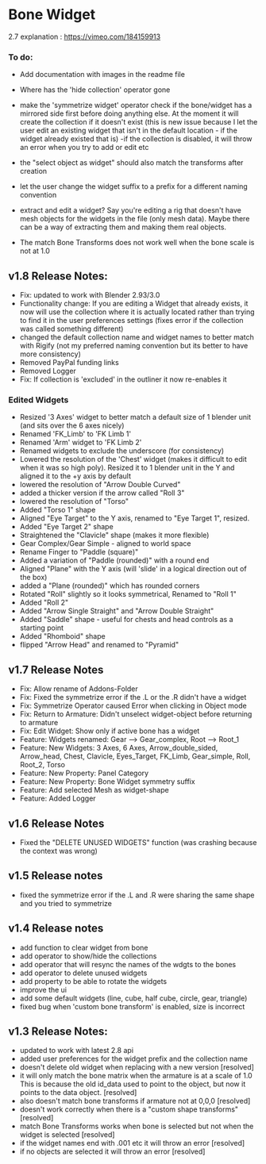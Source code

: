 # Bone Widget

2.7 explanation : https://vimeo.com/184159913

### To do:
- Add documentation with images in the readme file
- Where has the 'hide collection' operator gone
- make the 'symmetrize widget' operator check if the bone/widget has a mirrored side first before doing anything else.  At the moment it will create the collection if it doesn't exist (this is new issue because I let the user edit an existing widget that isn't in the default location - if the widget already existed that is)
-if the collection is disabled, it will throw an error when you try to add or edit etc

- the "select object as widget" should also match the transforms after creation
- let the user change the widget suffix to a prefix for a different naming convention
- extract and edit a widget?  Say you're editing a rig that doesn't have mesh objects for the widgets in the file (only mesh data).
Maybe there can be a way of extracting them and making them real objects.
- The match Bone Transforms does not work well when the bone scale is not at 1.0


## v1.8 Release Notes:
* Fix: updated to work with Blender 2.93/3.0
* Functionality change: If you are editing a Widget that already exists, it now will use the collection where it is actually located rather than trying to find it in the user preferences settings (fixes error if the collection was called something different)
* changed the default collection name and widget names to better match with Rigify (not my preferred naming convention but its better to have more consistency)
* Removed PayPal funding links
* Removed Logger
* Fix: If collection is 'excluded' in the outliner it now re-enables it

### Edited Widgets
* Resized '3 Axes' widget to better match a default size of 1 blender unit (and sits over the 6 axes nicely)
* Renamed 'FK_Limb' to 'FK Limb 1'
* Renamed 'Arm' widget to 'FK Limb 2'
* Renamed widgets to exclude the underscore (for consistency)
* Lowered the resolution of the 'Chest' widget (makes it difficult to edit when it was so high poly). Resized it to 1 blender unit in the Y and aligned it to the +y axis by default
* lowered the resolution of "Arrow Double Curved"
* added a thicker version if the arrow called "Roll 3"
* lowered the resolution of "Torso"
* Added "Torso 1" shape
* Aligned "Eye Target" to the Y axis, renamed to "Eye Target 1", resized.
* Added "Eye Target 2" shape
* Straightened the "Clavicle" shape (makes it more flexible)
* Gear Complex/Gear Simple - aligned to world space
* Rename Finger to "Paddle (square)"
* Added a variation of "Paddle (rounded)" with a round end
* Aligned "Plane" with the Y axis (will 'slide' in a logical direction out of the box)
* added a "Plane (rounded)" which has rounded corners
* Rotated "Roll" slightly so it looks symmetrical, Renamed to "Roll 1"
* Added "Roll 2"
* Added "Arrow Single Straight" and "Arrow Double Straight"
* Added "Saddle" shape - useful for chests and head controls as a starting point
* Added "Rhomboid" shape
* flipped "Arrow Head" and renamed to "Pyramid"


## v1.7 Release Notes
* Fix: Allow rename of Addons-Folder
* Fix: Fixed the symmetrize error if the .L or the .R didn't have a widget
* Fix: Symmetrize Operator caused Error when clicking in Object mode
* Fix: Return to Armature: Didn't unselect widget-object before returning to armature
* Fix: Edit Widget: Show only if active bone has a widget
* Feature: Widgets renamed: Gear --> Gear_complex, Root --> Root_1
* Feature: New Widgets: 3 Axes, 6 Axes, Arrow_double_sided, Arrow_head, Chest, Clavicle, Eyes_Target, FK_Limb, Gear_simple,
Roll, Root_2, Torso
* Feature: New Property: Panel Category
* Feature: New Property: Bone Widget symmetry suffix
* Feature: Add selected Mesh as widget-shape
* Feature: Added Logger


## v1.6 Release Notes
* Fixed the "DELETE UNUSED WIDGETS" function (was crashing because the context was wrong)


## v1.5 Release notes
* fixed the symmetrize error if the .L and .R were sharing the same shape and you tried to symmetrize


## v1.4 Release notes
* add function to clear widget from bone
* add operator to show/hide the collections
* add operator that will resync the names of the wdgts to the bones
* add operator to delete unused widgets
* add property to be able to rotate the widgets
* improve the ui
* add some default widgets (line, cube, half cube, circle, gear, triangle)
* fixed bug when 'custom bone transform' is enabled, size is incorrect

## v1.3 Release Notes:
* updated to work with latest 2.8 api
* added user preferences for the widget prefix and the collection name
* doesn't delete old widget when replacing with a new version [resolved]
* it will only match the bone matrix when the armature is at a scale of 1.0  This is because the old id_data used to point to the object, but now it points to the data object. [resolved]
* also doesn't match bone transforms if armature not at 0,0,0 [resolved]
* doesn't work correctly when there is a "custom shape transforms" [resolved]
* match Bone Transforms works when bone is selected but not when the widget is selected [resolved]
* if the widget names end with .001 etc it will throw an error [resolved]
* if no objects are selected it will throw an error [resolved]
